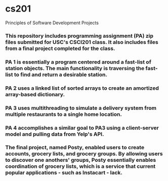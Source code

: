 # cs201
Principles of Software Development Projects

### This repository includes programming assignment (PA) zip files submitted for USC's CSCI201 class. It also includes files from a final project completed for the class.

### PA 1 is essentially a program centered around a fast-list of station objects. The main functionality is traversing the fast-list to find and return a desirable station.
### PA 2 uses a linked list of sorted arrays to create an amortized array-based dictionary.
### PA 3 uses multithreading to simulate a delivery system from multiple restaurants to a single home location.
### PA 4 accomplishes a similar goal to PA3 using a client-server model and pulling data from Yelp's API.

### The final project, named Posty, enabled users to create accounts, grocery lists, and grocery groups. By allowing users to discover one anothers' groups, Posty essentially enables coordination of grocery lists, which is a service that current popular applications - such as Instacart - lack.
